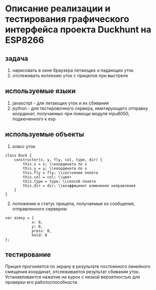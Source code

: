 # Описание реализации и тестирования графического интерфейса проекта Duckhunt на ESP8266


## задача
1. нарисовать в окне браузера летающих и падающих уток
2. отслеживать коллизию уток с прицелов при выстреле
## используемые языки
1. javascript - для летающих уток и их сбивания
2. python - для тестировочного сервера, имитирующего отправку координат, получаемых при помощи модуля mpu6050, подкюченного к esp
## используемые объекты
1. класс уток
```
class Duck {
    constructor(x, y, fly, col, type, dir) {
        this.x = x; \\координата по x
        this.y = y; \\координата по x
        this.fly = fly; \\состояние полета
        this.col = col; \\цвет
        this.type = type; \\способ полета
        this.dir = dir; \\коэффициент изменения направления
    }
}
```
2. положение и статус прицела, получаемые из сообщения, отправленного сервером
```
var aimxy = {
            x: 0,
            y: 0,
            press: 0,
            hold: 0
};
```

## тестирование
Прицел прогоняется по экрану в результате постоянного линейного смещения координат, отслеживается результат сбивания уток. Устанавливается нажатие на курок с низкой вероятностью для проверки его работоспособности.
